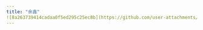 ```yaml
---
title: "余鑫"
![8a263739414cadaa0f5ed295c25ec8b](https://github.com/user-attachments/assets/ec87353b-1a08-45db-b8a0-12647df7a143)
---
```

